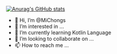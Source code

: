 [![Anurag's GitHub stats](https://github-readme-stats.vercel.app/api?username=MiChongs)](https://github.com/anuraghazra/github-readme-stats)

- 👋 Hi, I’m @MiChongs
- 👀 I’m interested in ...
- 🌱 I’m currently learning Kotlin Language
- 💞️ I’m looking to collaborate on ...
- 📫 How to reach me ...

<!---
MiChongs/MiChongs is a ✨ special ✨ repository because its `README.md` (this file) appears on your GitHub profile.
You can click the Preview link to take a look at your changes.
--->
